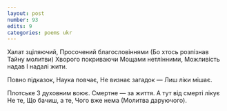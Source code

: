```yaml
---
layout: post
number: 93
edits: 9
categories: poems ukr
---
```


Халат зціляючий,
Просочений благословіннями
(Бо хтось розпізнав 
Тайну молитви)
Хворого покриваючи
Мощами нетлінними,
Можливість надав
І надалі жити.

Повно підказок,
Наука повчає,
Не визнає загадок —
Лиш ліки мішає.

Плотське
З духовним воює.
Смертне — за життя.
А тут від смерті лікує 
Не те, 
Що бачиш, а те, 
Чого вже нема
(Молитва даруючого).
